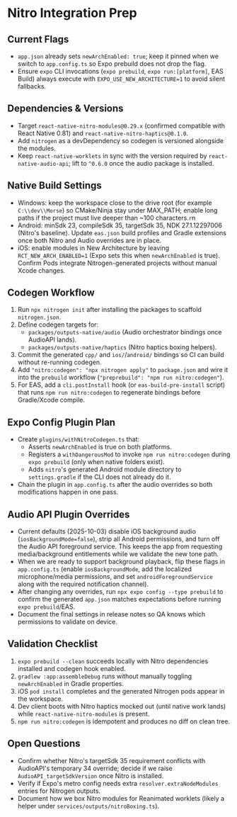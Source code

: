 # Nitro Integration Prep

## Current Flags
- `app.json` already sets `newArchEnabled: true`; keep it pinned when we switch to `app.config.ts` so Expo prebuild does not drop the flag.
- Ensure `expo` CLI invocations (`expo prebuild`, `expo run:[platform]`, EAS Build) always execute with `EXPO_USE_NEW_ARCHITECTURE=1` to avoid silent fallbacks.

## Dependencies & Versions
- Target `react-native-nitro-modules@0.29.x` (confirmed compatible with React Native 0.81) and `react-native-nitro-haptics@0.1.0`.
- Add `nitrogen` as a devDependency so codegen is versioned alongside the modules.
- Keep `react-native-worklets` in sync with the version required by `react-native-audio-api`; lift to `^0.6.0` once the audio package is installed.

## Native Build Settings
- Windows: keep the workspace close to the drive root (for example `C:\\dev\\Morse`) so CMake/Ninja stay under MAX_PATH; enable long paths if the project must live deeper than ~100 characters.`r`n
- Android: minSdk 23, compileSdk 35, targetSdk 35, NDK 27.1.12297006 (Nitro's baseline). Update `eas.json` build profiles and Gradle extensions once both Nitro and Audio overrides are in place.
- iOS: enable modules in New Architecture by leaving `RCT_NEW_ARCH_ENABLED=1` (Expo sets this when `newArchEnabled` is true). Confirm Pods integrate Nitrogen-generated projects without manual Xcode changes.

## Codegen Workflow
1. Run `npx nitrogen init` after installing the packages to scaffold `nitrogen.json`.
2. Define codegen targets for:
   - `packages/outputs-native/audio` (Audio orchestrator bindings once AudioAPI lands).
   - `packages/outputs-native/haptics` (Nitro haptics boxing helpers).
3. Commit the generated `cpp/` and `ios/`/`android/` bindings so CI can build without re-running codegen.
4. Add `"nitro:codegen": "npx nitrogen apply"` to `package.json` and wire it into the `prebuild` workflow (`"preprebuild": "npm run nitro:codegen"`).
5. For EAS, add a `cli.postInstall` hook (or `eas-build-pre-install` script) that runs `npm run nitro:codegen` to regenerate bindings before Gradle/Xcode compile.

## Expo Config Plugin Plan
- Create `plugins/withNitroCodegen.ts` that:
  - Asserts `newArchEnabled` is true on both platforms.
  - Registers a `withDangerousMod` to invoke `npm run nitro:codegen` during `expo prebuild` (only when native folders exist).
  - Adds `nitro`'s generated Android module directory to `settings.gradle` if the CLI does not already do it.
- Chain the plugin in `app.config.ts` after the audio overrides so both modifications happen in one pass.

## Audio API Plugin Overrides
- Current defaults (2025-10-03) disable iOS background audio (`iosBackgroundMode=false`), strip all Android permissions, and turn off the Audio API foreground service. This keeps the app from requesting media/background entitlements while we validate the new tone path.
- When we are ready to support background playback, flip these flags in `app.config.ts` (enable `iosBackgroundMode`, add the localized microphone/media permissions, and set `androidForegroundService` along with the required notification channel).
- After changing any overrides, run `npx expo config --type prebuild` to confirm the generated `app.json` matches expectations before running `expo prebuild`/EAS.
- Document the final settings in release notes so QA knows which permissions to validate on device.


## Validation Checklist
1. `expo prebuild --clean` succeeds locally with Nitro dependencies installed and codegen hook enabled.
2. `gradlew :app:assembleDebug` runs without manually toggling `newArchEnabled` in Gradle properties.
3. iOS `pod install` completes and the generated Nitrogen pods appear in the workspace.
4. Dev client boots with Nitro haptics mocked out (until native work lands) while `react-native-nitro-modules` is present.
5. `npm run nitro:codegen` is idempotent and produces no diff on clean tree.

## Open Questions
- Confirm whether Nitro's targetSdk 35 requirement conflicts with AudioAPI's temporary 34 override; decide if we raise `AudioAPI_targetSdkVersion` once Nitro is installed.
- Verify if Expo's metro config needs extra `resolver.extraNodeModules` entries for Nitrogen outputs.
- Document how we box Nitro modules for Reanimated worklets (likely a helper under `services/outputs/nitroBoxing.ts`).



